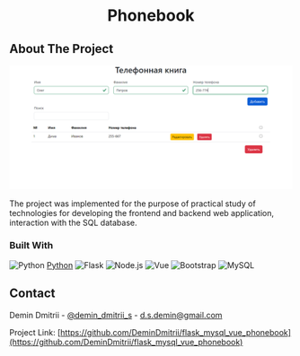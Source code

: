 <h1 align="center">Phonebook</h1>


<!-- ABOUT THE PROJECT -->

## About The Project

![product-screenshot][product-screenshot]

The project was implemented for the purpose of practical study of technologies
for developing the frontend and backend web application, interaction with
the SQL database.

### Built With

![Python] [Python]
![Flask][Flask]
![Node.js][Node.js]
![Vue][Vue.js]
![Bootstrap][Bootstrap.com]
![MySQL][MySQL]




<!-- CONTACT -->

## Contact

Demin Dmitrii - [@demin_dmitrii_s](https://t.me/demin_dmitrii_s) - d.s.demin@gmail.com

Project Link: [https://github.com/DeminDmitrii/flask_mysql_vue_phonebook](https://github.com/DeminDmitrii/flask_mysql_vue_phonebook)

[product-screenshot]: screen.png

[Python]: https://img.shields.io/badge/Python-14354C?style=for-the-badge&logo=python&logoColor=white

[Flask]: https://img.shields.io/badge/Flask-02569B?style=for-the-badge&logo=flask&logoColor=white

[Vue.js]: https://img.shields.io/badge/Vue.js-35495E?style=for-the-badge&logo=vuedotjs&logoColor=4FC08D

[Bootstrap.com]: https://img.shields.io/badge/Bootstrap-563D7C?style=for-the-badge&logo=bootstrap&logoColor=white

[MySQL]: https://img.shields.io/badge/MySQL-430098?style=for-the-badge&logo=mysql&logoColor=white

[Node.js]: https://img.shields.io/badge/Node.js-43853D?style=for-the-badge&logo=node.js&logoColor=white

